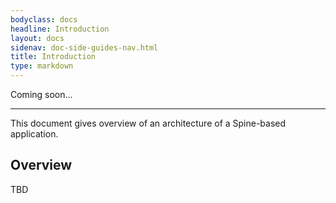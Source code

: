 ```yaml
---
bodyclass: docs
headline: Introduction
layout: docs
sidenav: doc-side-guides-nav.html
title: Introduction
type: markdown
---
```


<p class="lead">Coming soon...</p>
<hr>

<p class="lead">This document gives overview of an architecture of
a Spine-based application.</p>

<div id="toc" class="toc mobile-toc"></div>

## Overview

TBD

